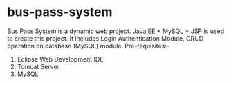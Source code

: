 # bus-pass-system
Bus Pass System is a dynamic web project. Java EE + MySQL + JSP is used to create this project. It includes Login Authentication Module, CRUD operation on database (MySQL) module.
Pre-requisites:-
  1.	Eclipse Web Development IDE
  2.	Tomcat Server
  3.	MySQL

